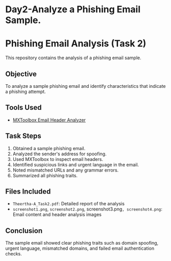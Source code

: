 # Day2-Analyze a Phishing Email Sample.
# Phishing Email Analysis (Task 2)

This repository contains the analysis of a phishing email sample.

## Objective

To analyze a sample phishing email and identify characteristics that indicate a phishing attempt.

## Tools Used
- [MXToolbox Email Header Analyzer](https://mxtoolbox.com/EmailHeaders.aspx)

## Task Steps

1. Obtained a sample phishing email.
2. Analyzed the sender's address for spoofing.
3. Used MXToolbox to inspect email headers.
4. Identified suspicious links and urgent language in the email.
5. Noted mismatched URLs and any grammar errors.
6. Summarized all phishing traits.

## Files Included

- `Theertha-A_Task2.pdf`: Detailed report of the analysis
- `screenshot1.png`, `screenshot2.png`, screenshot3.png`, screenshot4.png`: Email content and header analysis images

## Conclusion

The sample email showed clear phishing traits such as domain spoofing, urgent language, mismatched domains, and failed email authentication checks.
